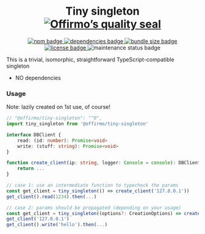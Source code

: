 
<h1 align="center">
	Tiny singleton<br>
	<a href="https://www.offirmo.net/offirmo-monorepo/0-doc/modules-directory/index.html">
		<img src="https://www.offirmo.net/offirmo-monorepo/0-doc/quality-seal/offirmos_quality_seal.svg" alt="Offirmo’s quality seal">
	</a>
</h1>

<p align="center">
	<a alt="npm package page"
	  href="https://www.npmjs.com/package/@offirmo/tiny-singleton">
		<img alt="npm badge"
		  src="https://img.shields.io/npm/v/@offirmo/tiny-singleton.svg">
	</a>
	<a alt="dependencies analysis"
	  href="https://david-dm.org/offirmo/offirmo-monorepo?path=1-stdlib%2Ftiny-singleton">
		<img alt="dependencies badge"
		  src="https://img.shields.io/david/offirmo/offirmo-monorepo.svg?path=1-stdlib%2Ftiny-singleton">
	</a>
	<a alt="bundle size evaluation"
	  href="https://bundlephobia.com/result?p=@offirmo/tiny-singleton">
		<img alt="bundle size badge"
		  src="https://img.shields.io/bundlephobia/minzip/@offirmo/tiny-singleton.svg">
	</a>
	<a alt="license"
	  href="https://unlicense.org/">
		<img alt="license badge"
		  src="https://img.shields.io/badge/license-public_domain-brightgreen.svg">
	</a>
	<img alt="maintenance status badge"
	  src="https://img.shields.io/maintenance/yes/2020.svg">
</p>


This is a trivial, isomorphic, straightforward TypeScript-compatible singleton
* NO dependencies

### Usage

Note: lazily created on 1st use, of course!

```typescript
// "@offirmo/tiny-singleton": "^0",
import tiny_singleton from '@offirmo/tiny-singleton'

interface DBClient {
	read: (id: number): Promise<void>
	write: (stuff: string): Promise<void>
}

function create_client(ip: string, logger: Console = console): DBClient {
	return ...
}

// case 1: use an intermediate function to typecheck the params
const get_client = tiny_singleton(() => create_client('127.0.0.1'))
get_client().read(1234).then(...)

// case 2: params should be propagated (depending on your usage)
const get_client = tiny_singleton((options?: CreationOptions) => create_client(options.ip || '127.0.0.1'))
get_client('127.0.0.1')
get_client().write('hello').then(...)
```
